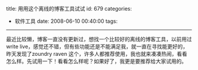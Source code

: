title: 用用这个离线的博客工具试试
id: 679
categories:
  - 软件工具
date: 2008-06-10 00:40:00
tags:
---

最近比较懒，博客一直没有更新过，想找一个比较好的离线的博客工具，以前用过write live，感觉还不错，但有些功能还是不能满足我，就一直在寻找能更好的，昨天发现了zoundry raven 这个，许多人都推荐使用，我也就来凑凑热闹，看看怎么样。先试用一下！看看怎么样呢？如果好了，我更是要推荐给大家试用的。